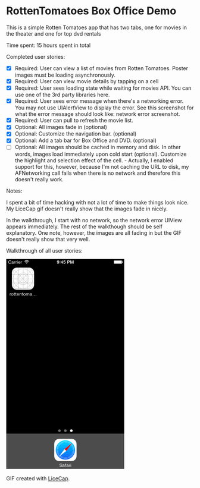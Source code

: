 # RottenTomatoes Box Office Demo

This is a simple Rotten Tomatoes app that has two tabs, one for movies in the theater and one for top dvd rentals

Time spent: 15 hours spent in total

Completed user stories:

 * [x] Required: User can view a list of movies from Rotten Tomatoes.  Poster images must be loading asynchronously.
 * [x] Required: User can view movie details by tapping on a cell
 * [x] Required: User sees loading state while waiting for movies API.  You can use one of the 3rd party libraries here.
 * [x] Required: User sees error message when there's a networking error.  You may not use UIAlertView to display the error.  See this screenshot for what the error message should look like: network error screenshot.
 * [x] Required: User can pull to refresh the movie list.
 * [x] Optional: All images fade in (optional)
 * [x] Optional: Customize the navigation bar. (optional)
 * [x] Optional: Add a tab bar for Box Office and DVD. (optional)
 * [ ] Optional: All images should be cached in memory and disk. In other words, images load immediately upon cold start (optional).
Customize the highlight and selection effect of the cell. - Actually, I enabled support for this, however, because I'm not caching the URL to disk, my AFNetworking call fails when there is no network and therefore this doesn't really work.
 
Notes:

I spent a bit of time hacking with not a lot of time to make things look nice. My LiceCap gif doesn't really show that the images fade in nicely. 

In the walkthrough, I start with no network, so the network error UIView appears immediately. The rest of the walkthough should be self explanatory. One note, however, the images are all fading in but the GIF doesn't really show that very well.

Walkthrough of all user stories:

![Video Walkthrough](UserStoriesWeek1.gif)

GIF created with [LiceCap](http://www.cockos.com/licecap/).
